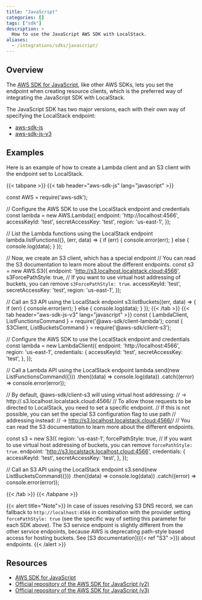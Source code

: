 ```yaml
---
title: "JavaScript"
categories: []
tags: ["sdk"]
description: >
  How to use the JavaScript AWS SDK with LocalStack.
aliases:
  - /integrations/sdks/javascript/
---
```


## Overview

The [AWS SDK for JavaScript](https://aws.amazon.com/sdk-for-javascript/), like other AWS SDKs, lets you set the endpoint when creating resource clients,
which is the preferred way of integrating the JavaScript SDK with LocalStack.

The JavaScript SDK has two major versions, each with their own way of specifying the LocalStack endpoint:

* [aws-sdk-js](https://github.com/aws/aws-sdk-js)
* [aws-sdk-js-v3](https://github.com/aws/aws-sdk-js-v3)

## Examples

Here is an example of how to create a Lambda client and an S3 client with the endpoint set to LocalStack.

{{< tabpane >}}
{{< tab header="aws-sdk-js" lang="javascript" >}}

const AWS = require('aws-sdk');

// Configure the AWS SDK to use the LocalStack endpoint and credentials
const lambda = new AWS.Lambda({
  endpoint: 'http://localhost:4566',
  accessKeyId: 'test',
  secretAccessKey: 'test',
  region: 'us-east-1',
});

// List the Lambda functions using the LocalStack endpoint
lambda.listFunctions({}, (err, data) => {
  if (err) {
    console.error(err);
  } else {
    console.log(data);
  }
});

// Now, we create an S3 client, which has a special endpoint
// You can read the S3 documentation to learn more about the different endpoints.
const s3 = new AWS.S3({
  endpoint: 'http://s3.localhost.localstack.cloud:4566',
  s3ForcePathStyle: true,  // If you want to use virtual host addressing of buckets, you can remove `s3ForcePathStyle: true`. 
  accessKeyId: 'test',
  secretAccessKey: 'test',
  region: 'us-east-1',
});

// Call an S3 API using the LocalStack endpoint
s3.listBuckets((err, data) => {
  if (err) {
    console.error(err);
  } else {
    console.log(data);
  }
});
{{< /tab >}}
{{< tab header="aws-sdk-js-v3" lang="javascript" >}}
const { LambdaClient, ListFunctionsCommand } = require('@aws-sdk/client-lambda');
const { S3Client, ListBucketsCommand } = require('@aws-sdk/client-s3');

// Configure the AWS SDK to use the LocalStack endpoint and credentials
const lambda = new LambdaClient({
  endpoint: 'http://localhost:4566',
  region: 'us-east-1',
  credentials: {
    accessKeyId: 'test',
    secretAccessKey: 'test',
  },
});

// Call a Lambda API using the LocalStack endpoint
lambda.send(new ListFunctionsCommand({}))
  .then((data) => console.log(data))
  .catch((error) => console.error(error));


// By default, @aws-sdk/client-s3 will using virtual host addressing:
// -> http://<bucket-name>.s3.localhost.localstack.cloud:4566/<key-name>
// To allow those requests to be directed to LocalStack, you need to set a specific endpoint.
// If this is not possible, you can set the special S3 configuration flag to use path
// addressing instead: 
// -> http://s3.localhost.localstack.cloud:4566/<bucket-name>/<key-name>
// You can read the S3 documentation to learn more about the different endpoints. 

const s3 = new S3({
  region: 'us-east-1',
  forcePathStyle: true, // If you want to use virtual host addressing of buckets, you can remove `forcePathStyle: true`. 
  endpoint: 'http://s3.localstack.localhost.cloud:4566',
  credentials: {
    accessKeyId: 'test',
    secretAccessKey: 'test',
  },
});

// Call an S3 API using the LocalStack endpoint
s3.send(new ListBucketsCommand({}))
  .then((data) => console.log(data))
  .catch((error) => console.error(error));
  

{{< /tab >}}
{{< /tabpane >}}

{{< alert title="Note">}}
In case of issues resolving S3 DNS record, we can fallback to `http://localhost:4566` in combination with the provider setting `forcePathStyle: true` (see the specific way of setting this parameter for each SDK above). The S3 service endpoint is slightly different from the other service endpoints, because AWS is deprecating path-style based access for hosting buckets. See [S3 documentation]({{< ref "S3" >}}) about endpoints.
{{< /alert >}}


## Resources

* [AWS SDK for JavaScript](https://aws.amazon.com/sdk-for-javascript/)
* [Official repository of the AWS SDK for JavaScript (v2)](https://github.com/aws/aws-sdk-js)
* [Official repository of the AWS SDK for JavaScript (v3)](https://github.com/aws/aws-sdk-js-v3)
